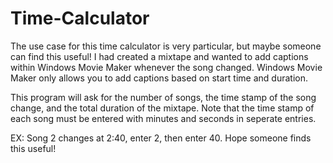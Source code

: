 # Time-Calculator

  The use case for this time calculator is very particular, but maybe someone can find this useful! I had created a mixtape and wanted to add captions within Windows Movie Maker whenever the song changed. Windows Movie Maker only allows you to add captions based on start time and duration. 
  
  This program will ask for the number of songs, the time stamp of the song change, and the total duration of the mixtape. Note that the time stamp of each song must be entered with minutes and seconds in seperate entries. 
  
  EX: Song 2 changes at 2:40, enter 2, then enter 40. Hope someone finds this useful!
